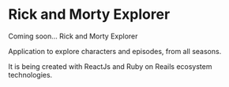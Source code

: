 # Rick and Morty Explorer

Coming soon... Rick and Morty Explorer

Application to explore characters and episodes, from all seasons.

It is being created with ReactJs and Ruby on Reails ecosystem technologies.
